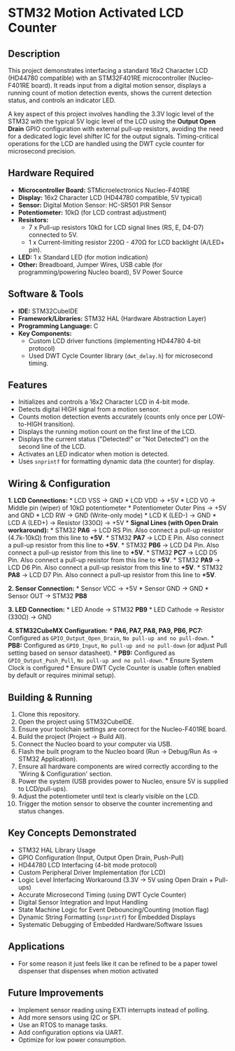 # STM32 Motion Activated LCD Counter

## Description

This project demonstrates interfacing a standard 16x2 Character LCD (HD44780 compatible) with an STM32F401RE microcontroller (Nucleo-F401RE board). It reads input from a digital motion sensor, displays a running count of motion detection events, shows the current detection status, and controls an indicator LED.

A key aspect of this project involves handling the 3.3V logic level of the STM32 with the typical 5V logic level of the LCD using the **Output Open Drain** GPIO configuration with external pull-up resistors, avoiding the need for a dedicated logic level shifter IC for the output signals. Timing-critical operations for the LCD are handled using the DWT cycle counter for microsecond precision.

## Hardware Required

* **Microcontroller Board:** STMicroelectronics Nucleo-F401RE
* **Display:** 16x2 Character LCD (HD44780 compatible, 5V typical)
* **Sensor:** Digital Motion Sensor: HC-SR501 PIR Sensor
* **Potentiometer:** 10kΩ (for LCD contrast adjustment)
* **Resistors:**
    * 7 x Pull-up resistors 10kΩ for LCD signal lines (RS, E, D4-D7) connected to 5V.
    * 1 x Current-limiting resistor 220Ω - 470Ω for LCD backlight (A/LED+ pin).
* **LED:** 1 x Standard LED (for motion indication)
* **Other:** Breadboard, Jumper Wires, USB cable (for programming/powering Nucleo board), 5V Power Source 

## Software & Tools

* **IDE:** STM32CubeIDE
* **Framework/Libraries:** STM32 HAL (Hardware Abstraction Layer)
* **Programming Language:** C
* **Key Components:**
    * Custom LCD driver functions (implementing HD44780 4-bit protocol)
    * Used DWT Cycle Counter library (`dwt_delay.h`) for microsecond timing.

## Features

* Initializes and controls a 16x2 Character LCD in 4-bit mode.
* Detects digital HIGH signal from a motion sensor.
* Counts motion detection events accurately (counts only once per LOW-to-HIGH transition).
* Displays the running motion count on the first line of the LCD.
* Displays the current status ("Detected!" or "Not Detected") on the second line of the LCD.
* Activates an LED indicator when motion is detected.
* Uses `snprintf` for formatting dynamic data (the counter) for display.

## Wiring & Configuration

**1. LCD Connections:**
    * LCD VSS -> GND
    * LCD VDD -> +5V
    * LCD V0 -> Middle pin (wiper) of 10kΩ potentiometer
    * Potentiometer Outer Pins -> +5V and GND
    * LCD RW -> GND (Write-only mode)
    * LCD K (LED-) -> GND
    * LCD A (LED+) -> Resistor (330Ω) -> +5V
    * **Signal Lines (with Open Drain workaround):**
        * STM32 **PA6** -> LCD RS Pin. Also connect a pull-up resistor (4.7k-10kΩ) from this line to **+5V**.
        * STM32 **PA7** -> LCD E Pin. Also connect a pull-up resistor from this line to **+5V**.
        * STM32 **PB6** -> LCD D4 Pin. Also connect a pull-up resistor from this line to **+5V**.
        * STM32 **PC7** -> LCD D5 Pin. Also connect a pull-up resistor from this line to **+5V**.
        * STM32 **PA9** -> LCD D6 Pin. Also connect a pull-up resistor from this line to **+5V**.
        * STM32 **PA8** -> LCD D7 Pin. Also connect a pull-up resistor from this line to **+5V**.

**2. Sensor Connection:**
    * Sensor VCC -> +5V
    * Sensor GND -> GND
    * Sensor OUT -> STM32 **PB8**

**3. LED Connection:**
    * LED Anode -> STM32 **PB9**
    * LED Cathode -> Resistor (330Ω) -> GND

**4. STM32CubeMX Configuration:**
    * **PA6, PA7, PA8, PA9, PB6, PC7:** Configured as `GPIO_Output_Open_Drain`, `No pull-up and no pull-down`.
    * **PB8:** Configured as `GPIO_Input`, `No pull-up and no pull-down` (or adjust Pull setting based on sensor datasheet).
    * **PB9:** Configured as `GPIO_Output_Push_Pull`, `No pull-up and no pull-down`.
    * Ensure System Clock is configured
    * Ensure DWT Cycle Counter is usable (often enabled by default or requires minimal setup).

## Building & Running

1.  Clone this repository.
2.  Open the project using STM32CubeIDE.
3.  Ensure your toolchain settings are correct for the Nucleo-F401RE board.
4.  Build the project (Project -> Build All).
5.  Connect the Nucleo board to your computer via USB.
6.  Flash the built program to the Nucleo board (Run -> Debug/Run As -> STM32 Application).
7.  Ensure all hardware components are wired correctly according to the 'Wiring & Configuration' section.
8.  Power the system (USB provides power to Nucleo, ensure 5V is supplied to LCD/pull-ups).
9.  Adjust the potentiometer until text is clearly visible on the LCD.
10. Trigger the motion sensor to observe the counter incrementing and status changes.

## Key Concepts Demonstrated

* STM32 HAL Library Usage
* GPIO Configuration (Input, Output Open Drain, Push-Pull)
* HD44780 LCD Interfacing (4-bit mode protocol)
* Custom Peripheral Driver Implementation (for LCD)
* Logic Level Interfacing Workaround (3.3V -> 5V using Open Drain + Pull-ups)
* Accurate Microsecond Timing (using DWT Cycle Counter)
* Digital Sensor Integration and Input Handling
* State Machine Logic for Event Debouncing/Counting (motion flag)
* Dynamic String Formatting (`snprintf`) for Embedded Displays
* Systematic Debugging of Embedded Hardware/Software Issues

## Applications

* For some reason it just feels like it can be refined to be a paper towel dispenser that dispenses when motion activated

## Future Improvements
* Implement sensor reading using EXTI interrupts instead of polling.
* Add more sensors using I2C or SPI.
* Use an RTOS to manage tasks.
* Add configuration options via UART.
* Optimize for low power consumption.
